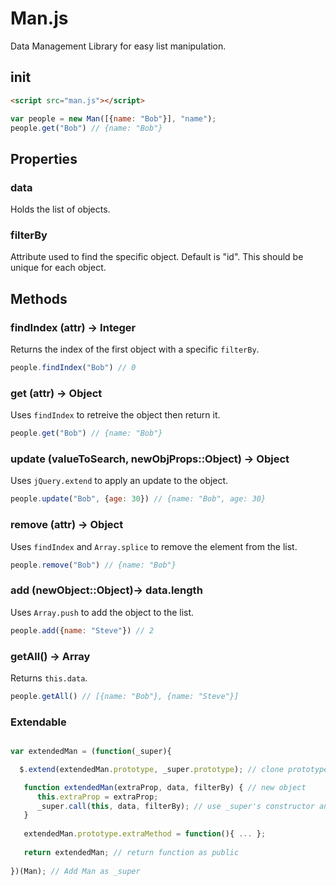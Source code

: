 # Man.js

Data Management Library for easy list manipulation.

## init 

```html 
<script src="man.js"></script>
```

```javascript
var people = new Man([{name: "Bob"}], "name");
people.get("Bob") // {name: "Bob"}
```

## Properties

### data

Holds the list of objects.

### filterBy
Attribute used to find the specific object. Default is "id". This should be unique for each object.

## Methods

### findIndex (attr) -> Integer
Returns the index of the first object with a specific `filterBy`.
```javascript 
people.findIndex("Bob") // 0
```

### get (attr) -> Object
Uses `findIndex` to retreive the object then return it.
```javascript
people.get("Bob") // {name: "Bob"}
```

### update (valueToSearch, newObjProps::Object) -> Object
Uses `jQuery.extend` to apply an update to the object.
```javascript
people.update("Bob", {age: 30}) // {name: "Bob", age: 30}
```

### remove (attr) -> Object 
Uses `findIndex` and `Array.splice` to remove the element from the list.
```javascript
people.remove("Bob") // {name: "Bob"}
```
### add (newObject::Object)-> data.length
Uses `Array.push` to add the object to the list.
```javascript
people.add({name: "Steve"}) // 2
```
### getAll() -> Array 
Returns `this.data`.
```javascript
people.getAll() // [{name: "Bob"}, {name: "Steve"}]
```

### Extendable

```javascript

var extendedMan = (function(_super){

  $.extend(extendedMan.prototype, _super.prototype); // clone prototypes to new constructor 

   function extendedMan(extraProp, data, filterBy) { // new object
      this.extraProp = extraProp; 
      _super.call(this, data, filterBy); // use _super's constructor and apply result to this
   }
   
   extendedMan.prototype.extraMethod = function(){ ... }; 
   
   return extendedMan; // return function as public 
   
})(Man); // Add Man as _super 

```

